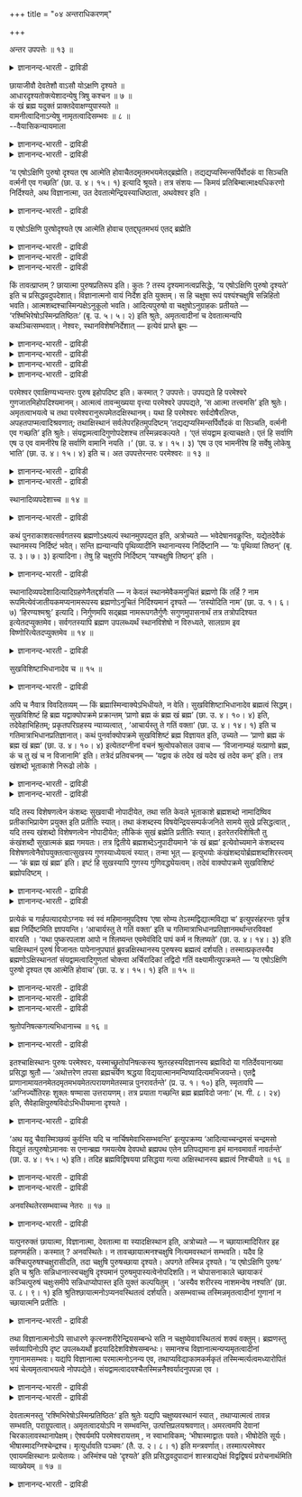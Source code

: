 +++
title = "०४ अन्तराधिकरणम्"

+++

अन्तर उपपत्तेः ॥ १३ ॥  
<details><summary>ज्ञानानन्द-भारती - द्राविडी</summary>

अन्दर उबबत्ते: ॥ १३ ॥
</details>

छायाजीवौ देवतेशौ वाऽसौ योऽक्षणि दृश्यते ॥  
आधारदृश्यतोक्त्येशादन्येषु त्रिषु कश्चन ॥ ७ ॥  
कं खं ब्रह्म यदुक्तं प्राक्तदेवाक्षण्युपास्यते ॥  
वामनीत्वादिनाऽन्येषु नामृतत्वादिसम्भवः ॥ ८ ॥  
--वैयासिकन्यायमाला

<details><summary>ज्ञानानन्द-भारती - द्राविडी</summary>

कण्णिल् ऎदु तॆरियप्पडुगिऱदागच् चॊल्लप्पडु किऱदो, अदु (कण्णिल् तोऩ्ऱुम्) पिरदिबिम्बमा? जीवऩा? तेवदैया? ईसुवररा? आदारमुडैयदायिरुत्तल्, पार्क्कप् पडुन्दऩ्मै, इरण्डुम् सॊल्लियिरुप्पदाल् ईसुवररैत् तविर्त्तु मऱ्ऱुळ्ळ मूऩ्ऱिल् एदेऩुम् ऒऩ्ऱु।
</details>

<details><summary>ज्ञानानन्द-भारती - द्राविडी</summary>

मुऩ्ऩाल् ऎन्द पिरह्मम् सुगम्, आगासम् ऎऩ्ऱु सॊल्लप्पट्टिरुक्किऱदो अदुवेदाऩ् कण्णिल् उबासिक्कप्पडुगिऱदु। वामऩी ऎऩ्बदु मुदलाऩ तऩ्मैयुम् (पिरह्मत्तैत् तविर) मऱ्ऱवैगळिल् मरणमऱ्ऱ तऩ्मैयुम् सम्बविक्कादु।
</details>

‘य एषोऽक्षिणि पुरुषो दृश्यत एष आत्मेति होवाचैतदमृतमभयमेतद्ब्रह्मेति। तद्यद्यप्यस्मिन्सर्पिर्वोदकं वा सिञ्चति वर्त्मनी एव गच्छति’ (छा. उ. ४। १५। १) इत्यादि श्रूयते। तत्र संशयः — किमयं प्रतिबिम्बात्माक्ष्यधिकरणो निर्दिश्यते, अथ विज्ञानात्मा, उत देवतात्मेन्द्रियस्याधिष्ठाता, अथवेश्वर इति ।

<details><summary>ज्ञानानन्द-भारती - द्राविडी</summary>

\[उबगोसलऩ् सत्यगाम जाबालरिडम् कल्वि कऱ्क कुरुगुलवासम् सॆय्दाऩ्। १२ वरुषम् आगियुम् इवऩुक्कु कुरु वित्याप्यासत्तै पूर्त्तिसॆय्य विल्लै। इवऩुक्कुप्पिऩ् वन्दवर्गळ् पूर्त्तियागि वीट्टुक्कुच् चॆऩ्ऱार्गळ्। ‘अक्ऩिक्कु नऩ्ऱाग सुच्रूषै सॆय्युम् उबगोसलऩुक्कुत् ताङ्गळ् वित्यै उबदेसम् सॆय्दु पूर्त्ति सॆय्य वेण्डुम् इल्लाविट्टाल् अक्ऩि तङ्गळै वॆऱुक्कुम्' ऎऩ्ऱु कुरुबत्ऩि तऩ् पर्त्ताविडम् पिरार्त्तित्ताळ्। इदैक् कादिल् पोट्टुक्कॊळ्ळामल् अवर् वेऱु ऊरुक्कुच् चॆऩ्ऱुविट्टार्। उबगोसलऩ् तऩ् निलैमैयै ऎण्णि मऩोवियादियाल् साप्पिडामल् पट्टिऩियाग अक्ऩिहोत्रसालैयिल् इरुन्दाऩ्। कुरुबत्ऩि वऱ्पुऱुत्तियुम् इवऩ् साप्पिडविल्लै। इदै कण्डु अक्ऩिदेवदैगळ् उबगोसलऩुक्कु अक्ऩि वित्यैयैयुम् आत्मवित्यैयैयुम् उबदेसित्तु ‘इऩि वित्या पलऩैयडैवदऱ्कु वेण्डिय वऴियै उऩक्कु उऩ् कुरु उबदेसित्तु पूर्त्ति सॆय्वार्' ऎऩ्ऱु सॊऩ्ऩार्गळ्। अयलूरिलिरुन्दु वन्द कुरु सिष्यऩैप् पार्त्तु 'उऩ् मुगम् प्रह्मवित्तिऩ् मुगम्बोल काण्गिऱदे! उऩक्कु यार् उबदेसित्तार्' ऎऩ्ऱु केट्टार्। उबगोसलऩ् कुऱिप्पाल् अक्ऩियैगाट्टि अवर्गळ् सॆय्द उबदेसत्तैयुम् कूऱिऩाऩ्। उडऩे कुरु प्रह्मवित्यैयै उऩक्कु पूर्णमाग उबदेसिक्किऱेऩ्। 'प्रम्होबासगऩिडम् ऎन्दप्पाबमुम् ऒट्टादु' ऎऩ्ऱु कूऱि उबदेसिक्किऱार्।
</details>

य एषोऽक्षिणि पुरषोदृश्यते एष आत्मेति होवाच एतद्द्घृतमभयं एतद् ब्रह्मेति

<details><summary>ज्ञानानन्द-भारती - द्राविडी</summary>

इङ्गु कण्णिल् काणप्पडुवदागक् कूऱप्पडुम् पुरुषऩ् पिरदिबिम्बमा? जीवऩा? आदित्य तेवदैया? परमात्मावा? ऎऩ्ऱु संसयम् इङ्गु पुरुषऩुक्कु कण् ऎऩ्ऩुम् इरुप्पिडत्तैक् कूऱि काणप्पडुवदाग कूऱियिरुप्पदाल् परमात्मा अल्ल। अवरुक्कु आदारम् किडैयादु। अवरैक् काणमुडियादु। पिरदिबिम्बम् जीवऩ्, तेवदै इवैगळिल् एदावदु ऒऩ्ऱु ऎऩ्ऱु पूर्वबक्षम्।
</details>

<details><summary>ज्ञानानन्द-भारती - द्राविडी</summary>

मुऩ्ऩाल् ‘कं ब्रहा खं ब्रहा’ ऎऩ्ऱु कूऱप्पट्ट प्रह्म मेदाऩ् इङ्गु कण्णिल् उबासिक्कत्तक्कदाग उबदेसिक् कप्पडुगिऱदु। कर्मबलऩैत् तरुदल् अमिरुदम् अबयम् इवैयॆल्लाम् प्रह्मत्तैत् तविर वेऱु यारिडमुम् पॊरुन्दादु। आगैयाल् कण्णिल् उबासिक्कप्पडुम् पुरुषऩ् प्रह्मम्दाऩ् ऎऩ्ऱु सित्तान्दम्\]।
</details>

<details><summary>ज्ञानानन्द-भारती - द्राविडी</summary>

“ऎन्द इन्द पुरुषऩ्, कण्णिल् काणप् पडुगिऱारो इवर् आत्मा ऎऩ्ऱु सॊऩ्ऩार् इदु अमिरुदम् (मरणमऱ्ऱदु), पयमऱ्ऱदु, इदु पिरह्मम् ऎऩ्ऱु। आगैयाल् अदिल् नॆय्यैयो, जलत्तैयो तॆळित्तालुम् इमैगळैये अडैगिऱदु" ऎऩ्बदु मुदलियदु सॊल्लप्पडुगिऱदु (सान्। ४-१५-१), अङ्गे, इदु कण्णिल् इरुप्पदाऩ पिरदिबिम्ब स्वरूबम् सॊल्लप्पडुगिऱदा, अल्लदु जीवात्मावा, अल्लदु इन्दिरियत्तिऩ् अदिष्टाऩ तेवदैया, अल्लदु ईसुवरऩा ऎऩ्ऱु सन्देहम्।
</details>

किं तावत्प्राप्तम् ? छायात्मा पुरुषप्रतिरूप इति। कुतः ? तस्य दृश्यमानत्वप्रसिद्धेः, ‘य एषोऽक्षिणि पुरुषो दृश्यते’ इति च प्रसिद्धवदुपदेशात्। विज्ञानात्मनो वायं निर्देश इति युक्तम्। स हि चक्षुषा रूपं पश्यंश्चक्षुषि सन्निहितो भवति। आत्मशब्दश्चास्मिन्पक्षेऽनुकूलो भवति। आदित्यपुरुषो वा चक्षुषोऽनुग्राहकः प्रतीयते — ‘रश्मिभिरेषोऽस्मिन्प्रतिष्ठितः’ (बृ. उ. ५। ५। २) इति श्रुतेः, अमृतत्वादीनां च देवतात्मन्यपि कथञ्चित्सम्भवात्। नेश्वरः, स्थानविशेषनिर्देशात् — इत्येवं प्राप्ते ब्रूमः —

<details><summary>ज्ञानानन्द-भारती - द्राविडी</summary>

पूर्वबक्षम्: ऎदु न्यायम्? पुरुषऩ् मादिरि रूबमुळ्ळ निऴल् (पिरदिबिम्बम्) ऎऩ्ऱु। ऎदऩाल्? अदऱ्कु पार्क्कप्पडुम् तऩ्मै पिरसित्तमायिरुप्पदाल् ‘ऎन्द इन्द पुरुषऩ् कण्णिल् काणप्पडुगिऱारो' ऎऩ्ऱु पिरसित्तम् पोलवे सॊल्लियिरुप्पदाल्।
</details>

<details><summary>ज्ञानानन्द-भारती - द्राविडी</summary>

अल्लदु इदु जीवात्मावैक् कुऱिक्किऱदु ऎऩ्बदु पॊरुन्दुम्। अदु अल्लवा कण्णिऩाल् रूबत्तैब पार्त्तुक्कॊण्डु कण्णिल् इरुक्किऱाऩ्, ‘आत्मा' ऎऩ्ऱ सप्तमुम् इन्द पक्षत्तिल् अऩुगूलमाग इरुक्किऱदु।
</details>

<details><summary>ज्ञानानन्द-भारती - द्राविडी</summary>

अल्लदु कण्णुक्कु अऩुक्रहम् सॆय्युम् आदित्य पुरुषऩाग अऱियलाम्। ‘इवर् इदिल् किरणङ्गळाल् निलैत्तिरुक्किऱार्' (पिरुहत् ५-५-२) ऎऩ्ऱ सुरुदियिऩाल्; मरणमऱ्ऱ तऩ्मै मुदलिय वैगळुम् ऎप्पडियावदु तेवदात्माविलुम् सम्बविक् कक्कूडियदाल्।
</details>

<details><summary>ज्ञानानन्द-भारती - द्राविडी</summary>

कुऱिप्पिट्ट इडम् सॊल्लियिरुप्पदाल्, ईसुवरऩ् इल्लै।
</details>

परमेश्वर एवाक्षिण्यभ्यन्तरः पुरुष इहोपदिष्ट इति। कस्मात् ? उपपत्तेः। उपपद्यते हि परमेश्वरे गुणजातमिहोपदिश्यमानम्। आत्मत्वं तावन्मुख्यया वृत्त्या परमेश्वरे उपपद्यते, ‘स आत्मा तत्त्वमसि’ इति श्रुतेः। अमृतत्वाभयत्वे च तथा परमेश्वरानुरूपमेतदक्षिस्थानम्। यथा हि परमेश्वरः सर्वदोषैरलिप्तः, अपहतपाप्मत्वादिश्रवणात्; तथाक्षिस्थानं सर्वलेपरहितमुपदिष्टम् ‘तद्यद्यप्यस्मिन्सर्पिर्वोदकं वा सिञ्चति, वर्त्मनी एव गच्छति’ इति श्रुतेः। संयद्वामत्वादिगुणोपदेशश्च तस्मिन्नवकल्पते । ‘एतं संयद्वाम इत्याचक्षते। एतं हि सर्वाणि एष उ एव वामनीरेष हि सर्वाणि वामानि नयति ।’ (छा. उ. ४। १५। ३) ‘एष उ एव भामनीरेष हि सर्वेषु लोकेषु भाति’ (छा. उ. ४। १५। ४) इति च। अत उपपत्तेरन्तरः परमेश्वरः ॥ १३ ॥

<details><summary>ज्ञानानन्द-भारती - द्राविडी</summary>

सित्तान्दम्: ऎऩ्ऱु एऱ्पडुम्बोदु सॊल्गिऱोम् परमेसुवरर् ताऩ् कण्णिल् उळ्ळेयिरुक्कुम् पुरुषऩाग इङ्गे उबदेसिक्कप्पट्टिरुक्किऱार्, ऎऩ्ऱु। ऎदिऩाल्? “पॊरुन्दुवदाल्" इङ्गे उबदेसिक् कप्पडुगिऱ कुण समूहम् परमेसुवररिडम् पॊरुन्दुगिऩ्ऱदु अल्लवा? आत्मावायिरुक्कुम् तऩ्मै मुक्कियमाऩ विरुत्तियाल् (नेरे) परमेसुवररिडत्तिल् पॊरुन्दुगिऱदु। "अवर् आत्मा, अदु नी" ऎऩ्ऱ सुरुदियिऩाल्। मरणमऱ्ऱ तऩ्मैयुम् पयमऱ्ऱ तऩ्मैयुम् अवर् विषयत्तिल् अडिक्कडि वेदत्तिल् केट्कप्पडुगिऩ्ऱऩ। अप्पडिये इन्दक् कण्णुम् परमेसुवरऩुक्कुत् तगुन्द इडम्। पाबमऱ्ऱवर् ऎऩ्बदु मुदलियदु काणुवदाल् परमेसुवरर् ऎव्विदम् ऎव्विद तोषङ्गळालुम् ऒट्टप्पडुव तिल्लैयो, अप्पडिये ऎव्विद ऒट्टुदलुमऱ्ऱ कण्णागिऱ स्ताऩम् उबदेसिक्कप्पट्टिरुक्किऱदु, ‘आगैयाल् इदिल् नॆय्यो, जलमो तॆळिक्कप्पट्टाल् इमैगळैये अडैगिऱदु' ऎऩ्ऱ सुरुदियिलिरुन्दु ‘सम्यत्वाम’त् तऩ्मै मुदलिय कुणङ्गळिऩ् उबदेसमुम् अवरिडत्तिल् पॊरुन्दुगिऱदु, 'इवरै सम्यत्वामर् ऎऩ्ऱु सॊल्गिऱार्गळ्। इवरै ऎदिर्बार्त् तल्लवा ऎल्ला वामङ्गळुम् (कर्म पलऩ्गळुम्) एऱ्पडुगिऩ्ऱऩ। इवरे ताऩ् वामऩी; ऎल्ला वामङ्गळैयुम् इवरल्लवा कॊण्डुसेर्क्किऱार्”, 'इवरे पामऩी; ऎल्ला उलगङ्गळिलुम् इवरल्लवा पिरगासिक्किऱार्” ऎऩ्ऱुम्।
</details>

<details><summary>ज्ञानानन्द-भारती - द्राविडी</summary>

आगैयाल् पॊरुन्दुवदाल् उळ्ळेयिरुप्पवर् परमेसुवरर्।
</details>

स्थानादिव्यपदेशाच्च ॥ १४ ॥  
<details><summary>ज्ञानानन्द-भारती - द्राविडी</summary>

स्तानादिव्यबदेसाच्च ॥ १४ ॥
</details>

कथं पुनराकाशवत्सर्वगतस्य ब्रह्मणोऽक्ष्यल्पं स्थानमुपपद्यत इति, अत्रोच्यते — भवेदेषानवकॢप्तिः, यद्येतदेवैकं स्थानमस्य निर्दिष्टं भवेत्। सन्ति ह्यन्यान्यपि पृथिव्यादीनि स्थानान्यस्य निर्दिष्टानि — ‘यः पृथिव्यां तिष्ठन्’ (बृ. उ. ३। ७। ३) इत्यादिना। तेषु हि चक्षुरपि निर्दिष्टम् ‘यश्चक्षुषि तिष्ठन्’ इति ।

<details><summary>ज्ञानानन्द-भारती - द्राविडी</summary>

आगासम् पोल ऎङ्गुमिरुक्कुम् पिरह्मत्तिऱ्कु सिऱिय इडमाऩ कण् ऎप्पडिप् पॊरुन्दुम्? ऎऩ्ऱाल् इङ्गे सॊल्गिऱोम्। इवरुक्कु इन्द इडम् ऒऩ्ऱु ताऩ् इङ्गे कुऱिप्पिडप्पट्टिरुक्किऱदायिरुन्दाल्, इन्द पुदिय कल्बऩै एऱ्पडलाम्। पिरुदीवि मुदलाऩ वेऱु इडङ्गळ् कूड इवरुक्कुक् कुऱिप्पिडप्पट्टिरुक्किऩ्ऱऩवे, 'ऎवर् पिरुदिवियिल् इरुन्दु कॊण्डु' (पिरुहत् ३-७-३) ऎऩ्बदु मुदलियदाल्। अवैगळुक्कुळ् कण्णुम् सॊल्लप्पट्टिरुक्किऱदु 'ऎवर् कण्णिल् इरुन्दु कॊण्डु' ऎऩ्ऱु।
</details>

स्थानादिव्यपदेशादित्यादिग्रहणेनैतद्दर्शयति — न केवलं स्थानमेवैकमनुचितं ब्रह्मणो किं तर्हि ? नाम रूपमित्येवंजातीयकमप्यनामरूपस्य ब्रह्मणोऽनुचितं निर्दिश्यमानं दृश्यते — ‘तस्योदिति नाम’ (छा. उ. १। ६। ७) ‘हिरण्यश्मश्रुः’ इत्यादि। निर्गुणमपि सद्ब्रह्म नामरूपगतैर्गुणैः सगुणमुपासनार्थं तत्र तत्रोपदिश्यत इत्येतदप्युक्तमेव। सर्वगतस्यापि ब्रह्मण उपलब्ध्यर्थं स्थानविशेषो न विरुध्यते, सालग्राम इव विष्णोरित्येतदप्युक्तमेव ॥ १४ ॥

<details><summary>ज्ञानानन्द-भारती - द्राविडी</summary>

‘स्ताऩम् मुदलियदै कुऱिप्पिट्टिरुप्पदाल्' ऎऩ्बदिल् ‘मुदलियदु' ऎऩ्ऱु सॊल्लियिरुप्पदिऩाल्, पिरह्मत्तिऱ्कु उसिदमिल्लाददाग स्ताऩम् ऒऩ्ऱु मात्तिरम्दाऩ् कुऱिप्पिट्टदागक् काणप्पडुगिऱदु ऎऩ्बदिल्लै ऎऩ्ऱ इदैयुम् काट्टुगिऱार्। अप्पडि यॆऩ्ऱाल् ऎऩ्ऩ? नामरूबमऱ्ऱ पिरह्मत्तिऱ्कु उसिदमिल्लाद नामरूबम् ऎऩ्बदु पोलुळ्ळदुम्गूड कुऱिप्पिडप्पडुवदागक् काणप्पडुगिऱदु, ‘अदऱ्कु उत् ऎऩ्ऱु पॆयर्', 'स्वर्णमयमाऩ मीसैयुळ्ळवर्' ऎऩ्बदु मुदलियदु। कुणमऱ्ऱदाय् इरुक्कुम् पिरह्ममुम्गूड नामरूबङ्गळिलुळ्ळ कुणङ्गळोडु स्कुणमाग उबासऩैक्काग आङ्गाङ्गु उबदेसिक्कप्पट्टिरुक्किऱदु ऎऩ्ऱ इदुवुम् सॊल्लप्पट्टदे। ऎङ्गुमुळ्ळ पिरह्मत्तिऱ्कुम् अऱिय वेण्डियदऱ्काग कुऱिप्पिट्ट स्ताऩम् विरोदमिल्लै, विष्णुविऱ्कु सालक्किरामम् पोल, ऎऩ्ऱ इदुवुम् सॊल्लप्पट्टदे।
</details>

सुखविशिष्टाभिधानादेव च ॥ १५ ॥  
<details><summary>ज्ञानानन्द-भारती - द्राविडी</summary>

सुगविसिष्टाबिदानादेव स ॥ १५ ॥
</details>

अपि च नैवात्र विवदितव्यम् — किं ब्रह्मास्मिन्वाक्येऽभिधीयते, न वेति। सुखविशिष्टाभिधानादेव ब्रह्मत्वं सिद्धम्। सुखविशिष्टं हि ब्रह्म यद्वाक्योपक्रमे प्रक्रान्तम् ‘प्राणो ब्रह्म कं ब्रह्म खं ब्रह्म’ (छा. उ. ४। १०। ४) इति, तदेवेहाभिहितम्; प्रकृतपरिग्रहस्य न्याय्यत्वात् , ‘आचार्यस्तु ते गतिं वक्ता’ (छा. उ. ४। १४। १) इति च गतिमात्राभिधानप्रतिज्ञानात्। कथं पुनर्वाक्योपक्रमे सुखविशिष्टं ब्रह्म विज्ञायत इति, उच्यते — ‘प्राणो ब्रह्म कं ब्रह्म खं ब्रह्म’ (छा. उ. ४। १०। ४) इत्येतदग्नीनां वचनं श्रुत्वोपकोसल उवाच — ‘विजानाम्यहं यत्प्राणो ब्रह्म, कं च तु खं च न विजानामि’ इति। तत्रेदं प्रतिवचनम् — ‘यद्वाव कं तदेव खं यदेव खं तदेव कम्’ इति। तत्र खंशब्दो भूताकाशे निरूढो लोके ।

<details><summary>ज्ञानानन्द-भारती - द्राविडी</summary>

मेलुम् इन्द वाक्कियत्तिल् पिरह्मम् सॊल्लप्पडुगिऱदा इल्लैया ऎऩ्ऱु विवादिक्क टमेयिल्लै; सुगत्तुडऩ् कूडियवर् ऎऩ्ऱु सॊल्लियिरुप्पदिऩालेये पिरह्ममायिरुप्पदु सित्तम्। वाक्कियत्तिऩ् आरम्बत्तिल् ‘पिराणऩ् पिरह्मम् कम् (सुगम्) पिरह्मम्, कम् (आगासम्) पिरह्मम्' ऎऩ्ऱु सुगत्तुडऩ् कूडिऩदाग ऎन्द पिरह्मम् तुवक्कप् पट्टदो अदेयल्लवा इङ्गे सॊल्लप् पट्टिरुक्किऱदु? पिरगिरुदत्तै ऎडुत्तुक्कॊळ्वदे न्यायमागुमादलाल्। 'आसार्यर् उऩक्कु कदियै सॊल्लुवार्’ (सान्।४-१४-२) ऎऩ्ऱु कदिमात्तिरम् सॊल्वदु ऎऩ्बदिल् पिरदिक्ञैयिरुप्पदालुम्।
</details>

<details><summary>ज्ञानानन्द-भारती - द्राविडी</summary>

वाक्कियत्तिऩ् आरम्बत्तिल् सुगत्तुडऩ् कूडिऩ पिरह्मम् ऎऩ्ऱु ऎप्पडि अऱियप्पडुगिऱदु? ऎऩ्ऱाल् सॊल्गिऱोम्। 'पिराणऩ् पिरह्मम्, सुगम् पिरह्मम्, आगासम् पिरह्मम्' ऎऩ्ऱ इन्द अक्ऩिगळुडैय वार्त्तैयैक् केट्टु, उबगोसलर् 'पिराणऩ् ऎप्पडि पिरह्मम् ऎऩ्बदै अऱिगिऱेऩ्। आऩाल् सुगमुम् आगासमुम् ऎऩ्बदै अऱियविल्लै' ऎऩ्ऱु केट्किऱार्। अदऱ्कु ‘ऎदु सुगमो अदुवे आगासम्, ऎदु आगासमो अदुवे सुगम्' ऎऩ्ऱ इदु पदिल् वसऩम्। अङ्गे कम् ऎऩ्ऱ सप्तम् उलगत्तिल् पूदागासत्तिल् रूडियायिरुक्किऱदु।
</details>

यदि तस्य विशेषणत्वेन कंशब्दः सुखवाची नोपादीयेत, तथा सति केवले भूताकाशे ब्रह्मशब्दो नामादिष्विव प्रतीकाभिप्रायेण प्रयुक्त इति प्रतीतिः स्यात्। तथा कंशब्दस्य विषयेन्द्रियसम्पर्कजनिते सामये सुखे प्रसिद्धत्वात् , यदि तस्य खंशब्दो विशेषणत्वेन नोपादीयेत; लौकिकं सुखं ब्रह्मेति प्रतीतिः स्यात्। इतरेतरविशेषितौ तु कंखंशब्दौ सुखात्मकं ब्रह्म गमयतः। तत्र द्वितीये ब्रह्मशब्देऽनुपादीयमाने ‘कं खं ब्रह्म’ इत्येवोच्यमाने कंशब्दस्य विशेषणत्वेनैवोपयुक्तत्वात्सुखस्य गुणस्याध्येयत्वं स्यात्। तन्मा भूत् — इत्युभयोः कंखंशब्दयोर्ब्रह्मशब्दशिरस्त्वम् — ‘कं ब्रह्म खं ब्रह्म’ इति। इष्टं हि सुखस्यापि गुणस्य गुणिवद्ध्येयत्वम्। तदेवं वाक्योपक्रमे सुखविशिष्टं ब्रह्मोपदिष्टम् ।

<details><summary>ज्ञानानन्द-भारती - द्राविडी</summary>

अदऱ्कु विसेषणमाग सुगत्तैच् चॊल्गिऱ कम् ऎऩ्ऱ सप्तम् सॊल्लप्पडामलिरुन्दाल् नामम् मुदलियदु कळिल् पोल, वॆऱुम् पूदागासत्तिल् पिरदीगम् ऎऩ्ऱ अबिप्पिरायत्तुडऩ् पिरह्मम् ऎऩ्ऱ सप्तम् पिरयोगम् सॆय्यप्पट्टिरुक्किऱदु ऎऩ्ऱ ऎण्णम् एऱ्पडलाम्। अप्पडिये कम् ऎऩ्ऱ सप्तम् विषयङ्गळुक्कुम् इन्दिरियङ्गळुक्कुम् उळ्ळ सेर्क्कैयिऩाल् एऱ्पडुवदाय् तोषमुळ्ळदायुळ्ळ सुगत्तिल् पिरसित्तमायिरुप्पदाल् अदऱ्कु कम् ऎऩ्ऱ सप्तम् विसे षणमाग ऎडुत्तुक् कॊळ्ळविल्लैयाऩाल् उलगत्तिलुळ्ळ सुगमे पिरह्मम् ऎऩ्ऱ ऎण्णम् एऱ्पडलाम्। ऒऩ्ऱुक्कॊऩ्ऱु विसेषणमायुडैय कम् कम् ऎऩ्ऱ सप्तङ्गळो सुगस्वरूबमायुळ्ळ पिरह्मत्तै अऱिविक्किऩ्ऱऩ।
</details>

<details><summary>ज्ञानानन्द-भारती - द्राविडी</summary>

अङ्गे इरण्डावदु पिरह्मम् ऎऩ्ऱ सप्तम् इल्लैयाऩाल् 'कम् कम् पिरह्म' ऎऩ्ऱु मात्तिरम् सॊल्लप्पडुमेयाऩाल्, कम् ऎऩ्ऱ सप्तम् विसे षण मागवे उबयोगिक्कप्पट्टदाय् आगिविडुगिऱबडियाल्, सुगत्तिऱ्कु त्याऩिक्कप्पडुम् तऩ्मैयिल्लादु पोय्विडुम्; अदु एऱ्पडक्कूडादॆऩ्ऱु, कम् कम् इरण्डु सप्तङ्गळुक्कुमे 'कम् पिरह्म, कम् पिरह्म' ऎऩ्ऱु पिरह्म सप्तत्तै मेलालुळ्ळ तऩ्मै (कॊडुक्कप् पट्टिरुक्किऱदु)। कुणमायुळ्ळ सुगत्तिऱ्कुम् कूड, कुणियैप्पोल, तियाऩम् सॆय्यवेण्डिय तऩ्मै विरुम्बप्पडुगिऱदल्लवा? आगैयाल् इव्विदम् वाक्कियत्तिऩ् आरम्बत्तिल् सुगत्तुडऩ् कूडिऩ पिरह्मम् उबदेसिक्कप्पट्टिरुक्किऱदु।
</details>

प्रत्येकं च गार्हपत्यादयोऽग्नयः स्वं स्वं महिमानमुपदिश्य ‘एषा सोम्य तेऽस्मद्विद्यात्मविद्या च’ इत्युपसंहरन्तः पूर्वत्र ब्रह्म निर्दिष्टमिति ज्ञापयन्ति। ‘आचार्यस्तु ते गतिं वक्ता’ इति च गतिमात्राभिधानप्रतिज्ञानमर्थान्तरविवक्षां वारयति । ‘यथा पुष्करपलाश आपो न श्लिष्यन्त एवमेवंविदि पापं कर्म न श्लिष्यते’ (छा. उ. ४। १४। ३) इति चाक्षिस्थानं पुरुषं विजानतः पापेनानुपघातं ब्रुवन्नक्षिस्थानस्य पुरुषस्य ब्रह्मत्वं दर्शयति। तस्मात्प्रकृतस्यैव ब्रह्मणोऽक्षिस्थानतां संयद्वामत्वादिगुणतां चोक्त्वा अर्चिरादिकां तद्विदो गतिं वक्ष्यामीत्युपक्रमते — ‘य एषोऽक्षिणि पुरुषो दृश्यत एष आत्मेति होवाच’ (छा. उ. ४। १५। १) इति ॥ १५ ॥

<details><summary>ज्ञानानन्द-भारती - द्राविडी</summary>

कार्हबत्यम् मुदलाऩ अक्ऩिगळ् तऩित्तऩिये तङ्गळ् तङ्गळ् महिमैयै उबदेसित्तुविट्टु, 'हे सोम्य, उऩक्कु (सॊऩ्ऩ) इदु ऎङ्गळ् वित्यै, आत्म वित्यैयुम् कूड' ऎऩ्ऱु मुडिक्किऱवर्गळ् मुऩ्ऩाल् पिरह्मम् काट्टप्पट्टदॆऩ्बदै ञाबगप्पडुत्तुगिऩ् ऱऩर्। ‘आसार्यरो उऩक्कुक् कदियैच्चॊल्वार्' ऎऩ्ऱु कदिमात्तिरत्तै सॊल्वदै पिरदिक्ञै सॆय्वदु वेऱु विषयत्तैच् चॊल्ल विरुप्पमॆऩ्बदै मऱुक्किऱदु।
</details>

<details><summary>ज्ञानानन्द-भारती - द्राविडी</summary>

“ऎप्पडि तामरै इलैयिल् जलम् ऒट्टुगिऱ तिल्लैयो, अप्पडिये इव्विदम् अऱिबवऩिडत्तिल् पाबच्चॆयल् ऒट्टुवदिल्लै” ऎऩ्ऱु कण्णै स्ताऩ मागवुडैय पुरुषऩै अऱिबवऩुक्कु पाबत्तिऩाल् कॆडुदलिल्लै ऎऩ्ऱु सॊल्लिक्कॊण्डु कण्णै स्ताऩमागवुडैय पुरुषऩुक्कु पिरह्मत्तऩ्मैयैक् काट्टुगिऱदु।
</details>

<details><summary>ज्ञानानन्द-भारती - द्राविडी</summary>

आगैयाल् पिरगिरुदमायुळ्ळ पिरह्मत्तिऱ्के ताऩ् कण्णै स्ताऩमागवुडैय तऩ्मैयैयुम्, सम्यत् वामत्तऩ्मै मुदलाऩ कुणङ्गळोडु कूडि इरुक्कुम् तऩ्मैयैयुम् सॊल्लिविट्टु, अदै अऱिन्दवऩुक्कु अर्च्चिसै मुदलिलुडैय कदियै सॊल्लुगिऱेऩ् ऎऩ्ऱु ऎन्द इन्द पुरुषऩ् कण्णिल् पार्क्कप्पडुगिऱारो इवर् आत्मा ऎऩ्ऱु सॊऩ्ऩार् (सा। ४-१५-१) ऎऩ्ऱु आरम्बिक्किऱदु।
</details>

श्रुतोपनिषत्कगत्यभिधानाच्च ॥ १६ ॥  
<details><summary>ज्ञानानन्द-भारती - द्राविडी</summary>

च्रुदोबनिषत्कगत्याबिदानाच्च ॥ १६ ॥
</details>

इतश्चाक्षिस्थानः पुरुषः परमेश्वरः, यस्माच्छ्रुतोपनिषत्कस्य श्रुतरहस्यविज्ञानस्य ब्रह्मविदो या गतिर्देवयानाख्या प्रसिद्धा श्रुतौ — ‘अथोत्तरेण तपसा ब्रह्मचर्येण श्रद्धया विद्ययात्मानमन्विष्यादित्यमभिजयन्ते। एतद्वै प्राणानामायतनमेतदमृतमभयमेतत्परायणमेतस्मान्न पुनरावर्तन्ते’ (प्र. उ. १। १०) इति, स्मृतावपि — ‘अग्निर्ज्योतिरहः शुक्लः षण्मासा उत्तरायणम्। तत्र प्रयाता गच्छन्ति ब्रह्म ब्रह्मविदो जनाः’ (भ. गी. ८। २४) इति, सैवेहाक्षिपुरुषविदोऽभिधीयमाना दृश्यते ।

<details><summary>ज्ञानानन्द-भारती - द्राविडी</summary>

इदिऩालुम् कण्णै स्ताऩमायुडैय पुरुषर् परमेसुवरर् ऎदऩाल्, ऎऩ्ऱाल्, उबनिषत्तै केट्टऱिन्दवऩुक्कु (रहस्यमाऩ उबासऩत्तैक् केट्टु अऱिन्दु अऩुष्टित्त प्रह्मवित्तुक्कु प्रह्मोबासगऩुक्कु) तेवयाऩम् ऎऩ्ऱ पॆयरुडैय ऎन्द कदियाऩदु 'पिऱगु तबसिऩाल् पिरह्मसर्यत्तिऩाल् सिरत्तैयिऩाल् उबासऩैयिऩाल् आत्मावैत् तेडियडैन्दु वडक्कुवऴियाग आदित्यऩै जयिक्किऱार्गळ्। (आदित्यऩ् वायिलाग सगुण प्रह्म स्ताऩत्तै अडैगिऩ्ऱऩर्) इदुदाऩ् पिराणऩ् कळुक्कु इरुप्पिडम्, इदु मरणमऱ्ऱदु, पयमऱ्ऱदु, इदु मेलाऩ अडैयवेण्डिय स्ताऩम्। इदिलिरुन्दु मऱुबडियुम् तिरुम्बुवदिल्लै" (पिरसऩ् १-१०) ऎऩ्ऱु सुरुदियिलुम्, स्मिरुदियिलुम्, "ज्योदिरबिमाऩि तेवदैयाऩ अक्ऩि, पगल्, सुगलबक्षम्, आऱु मासङ्गळागिऱ उत्तरायणम् अदिल् पोगिऱ पिरह्मत्तैयऱिन्द जऩङ्गळ् पिरह्मत्तै अडैगि ऱार्गळ्” (कीदै ८-२४) ऎऩ्ऱुम्, पिरसित्तमायुळ्ळदो, अदुवेदाऩ् इङ्गु कण्णिलुळ्ळ पुरुषऩै अऱिबवऩुक्कु सॊल्लप्पडुवदागक् काणप्पडुगिऱदु।
</details>

‘अथ यदु चैवास्मिञ्छव्यं कुर्वन्ति यदि च नार्चिषमेवाभिसम्भवन्ति’ इत्युपक्रम्य ‘आदित्याच्चन्द्रमसं चन्द्रमसो विद्युतं तत्पुरुषोऽमानवः स एनान्ब्रह्म गमयत्येष देवपथो ब्रह्मपथ एतेन प्रतिपद्यमाना इमं मानवमावर्तं नावर्तन्ते’ (छा. उ. ४। १५। ५) इति। तदिह ब्रह्मविद्विषयया प्रसिद्धया गत्या अक्षिस्थानस्य ब्रह्मत्वं निश्चीयते ॥ १६ ॥

<details><summary>ज्ञानानन्द-भारती - द्राविडी</summary>

"इवर्गळ् विषयत्तिल् पिरेद कर्मावै सॆय्दालुम् सरि सॆय्यामलिरुन्दालुम् सरि, अर्च्चिस् सैये अडैगिऱार्गळ्” ऎऩ्ऱु आरम्बित्तु "आदित्य ऩिलिरुन्दु सन्दिरऩै, सन्दिरऩिलिरुन्दु मिऩ्ऩलै, अङ्गु मऩु सिरुष्टियिल् उट्पडाद पुरुषऩ्, अवऩ् इवर्गळै पिरह्मम् कॊण्डुबोय् सेर्क्किऱाऩ्। इदु तेवयाऩम्, पिरह्मत्तैयडैय वऴि। इदु वऴियागप् पोगिऱवर्गळ् मऩु सम्बन्दमाऩ सुऴलुक्कुत् तिरुम्बुव तिल्लै" (सान्। ४-१५-६) ऎऩ्ऱु।
</details>

<details><summary>ज्ञानानन्द-भारती - द्राविडी</summary>

आगैयाल् इङ्गे पिरह्मोबासगऩ् विषयमाय् पिरसित्तमायुळ्ळ कदि सॊल्लियिरुप्पदाल्, कण्णै स्ताऩमायुडैयवरुक्कु पिरह्मत्तऩ्मै निच्चयिक्कप् पडुगिऱदु।
</details>

अनवस्थितेरसम्भवाच्च नेतरः ॥ १७ ॥  
<details><summary>ज्ञानानन्द-भारती - द्राविडी</summary>

अनवस्तिदेरसम्बवाच्च नेदर: ॥ १७ ॥
</details>

यत्पुनरुक्तं छायात्मा, विज्ञानात्मा, देवतात्मा वा स्यादक्षिस्थान इति, अत्रोच्यते — न च्छायात्मादिरितर इह ग्रहणमर्हति। कस्मात् ? अनवस्थितेः। न तावच्छायात्मनश्चक्षुषि नित्यमवस्थानं सम्भवति। यदैव हि कश्चित्पुरुषश्चक्षुरासीदति, तदा चक्षुषि पुरुषच्छाया दृश्यते। अपगते तस्मिन्न दृश्यते। ‘य एषोऽक्षिणि पुरुषः’ इति च श्रुतिः सन्निधानात्स्वचक्षुषि दृश्यमानं पुरुषमुपास्यत्वेनोपदिशति। न चोपासनाकाले च्छायाकरं कञ्चित्पुरुषं चक्षुःसमीपे सन्निधाप्योपास्त इति युक्तं कल्पयितुम् । ‘अस्यैव शरीरस्य नाशमन्वेष नश्यति’ (छा. उ. ८। ९। १) इति श्रुतिश्छायात्मनोऽप्यनवस्थितत्वं दर्शयति। असम्भवाच्च तस्मिन्नमृतत्वादीनां गुणानां न च्छायात्मनि प्रतीतिः ।

<details><summary>ज्ञानानन्द-भारती - द्राविडी</summary>

कण्णै स्ताऩमागवुडैयदु पिरदिबिम्ब आत्मावागवो, विक्ञाऩात्मावागवो, तेवदात् मावागवो, इरुक्कलाम् ऎऩ्ऱु ऎदु सॊल्लप्पट्टदो, अव्विषयत्तिल् सॊल्गिऱोम्; पिरदिबिम्ब आत्मा मुदलियमऱ्ऱदु इङ्गे ऎडुत्तुक्कॊळ्ळत्तक्कदिल्लै। एऩ्? ‘निलैयाऩ इरुप्पु इल्लाददिऩाल्'। पिरदिबिम्ब आत्माविऱ्कु ऎप्पॊऴुदुम् कण्णिल् इरुप्पदु सम्बविक्कादु। ऎप्पॊऴुदु ऒरु पुरुषऩ् कण्णिऩ् अरुगिल् वरुगिऱाऩो, अप्पॊऴुदुदाऩ् (अवऩ्) कण्णिल् (इन्द) पुरुषऩुडैय पिरदिबिम्बम् काणप्पडुम्; अवऩ् विलगिविट्टाल् काणप्पडादु। मेलुम् “ऎन्द इन्द पुरुषऩ् कण्णिल्” ऎऩ्ऱ सुरुदि समीबमाऩदिऩाल् तऩ् कण्णिल् काणप्पडुम् पुरुषऩै उबासिक्कत् तगुन्दवराग उबदेसिक्किऱदु। (तऩ् कण्णिल् तॆरियुम् पुरुषऩैत् ताऩ् पार्क्कमुडियादु।) तविरवुम्, उबासऩै सॆय्युम् कालत्तिल् पिरदिबिम्बत्तै एऱ्पडुत्तक्कूडिय ऒरु पुरुषऩै कण्णुक्कु समीबत्तिल् इरुक्कुम्बडिच् चॆय्दुगॊण्डु उबासिक्किऱाऩ् ऎऩ्ऱु कल्बिप्पदु युक्तमिल्लै। (पिरदिबिम्बत्तैक् कॊडुक्कुम् पिम्बमाऩ) 'इन्द सरीरत्तिऩ् मऱैवैयऩुसरित्ते इदु (पिरदिबिम्बम्) मऱैन्दुविडुगिऱदु' (सान्। ८-९-१) ऎऩ्ऱु सुरुदि, पिरदिबिम्ब आत्माविऩ् निलै इल्लामैयैयुम् काट्टुगिऱदु। अन्द पिरदिबिम्ब आत्माविल् मरणमऱ्ऱ तऩ्मै मुदलाऩ कुणङ्गळुक्कु सम्बवमिल्लाददालुम्, पिरदिबिम्बात् मावुक्कु किरहणमिल्लै।
</details>

तथा विज्ञानात्मनोऽपि साधारणे कृत्स्नशरीरेन्द्रियसम्बन्धे सति न चक्षुष्येवावस्थितत्वं शक्यं वक्तुम्। ब्रह्मणस्तु सर्वव्यापिनोऽपि दृष्ट उपलब्ध्यर्थो हृदयादिदेशविशेषसम्बन्धः। समानश्च विज्ञानात्मन्यप्यमृतत्वादीनां गुणानामसम्भवः। यद्यपि विज्ञानात्मा परमात्मनोऽनन्य एव, तथाप्यविद्याकामकर्मकृतं तस्मिन्मर्त्यत्वमध्यारोपितं भयं चेत्यमृतत्वाभयत्वे नोपपद्येते। संयद्वामत्वादयश्चैतस्मिन्ननैश्वर्यादनुपपन्ना एव ।

<details><summary>ज्ञानानन्द-भारती - द्राविडी</summary>

अप्पडिये विक्ञाऩात्माविऱ्कुम् पॊदुवाग पूरा सरीरम् इन्दिरियङ्गळ् इवैगळुडऩ् सम्बन्दमिरुक्कुम् पोदु कण्णिल् मात्तिरम् इरुप्पदाग सॊल्ल मुडियादु। पिरह्मत्तिऱ्को, वियाबियायिरुन्दबोदिलुम्, अऱिय वेण्डियदऱ्काग ह्रुदयम् मुदलाऩ कुऱिप्पिट्ट इडङ्गळिऩ् सम्बन्दम् काणप्पडुगिऱदु। विक्ञाऩात् माविलुम् मरणमऱ्ऱ तऩ्मै मुदलाऩ कुणङ्गळुक्कु सम्बवम् इल्लै ऎऩ्बदु समम्।
</details>

<details><summary>ज्ञानानन्द-भारती - द्राविडी</summary>

विक्ञाऩात्मा परमात्माविडमिरुन्दु वेऱुबडा मले इरुन्दबोदिलुम्, अप्पडियुम् अदऩिडत्तिल् अवित्यै कामम् कर्मा इवैगळाल् उण्डागुम् मरणमुळ्ळ तऩ्मैयुम्, पयमुम् आरोबिक्कप् पट्टिरुक्कुम् कारणत्तिऩाल् मरणमऱ्ऱ तऩ्मैयुम्, पयमऱ्ऱ तऩ्मैयुम् पॊरुन्दादु। सम्यत्वामत्तऩ्मै मुदलाऩवैगळुम् इवऩिडत्तिल् ईसुवरत्तऩ्मै यिल्लाददिऩाल्, पॊरुन्दादवैगळे।
</details>

देवतात्मनस्तु ‘रश्मिभिरेषोऽस्मिन्प्रतिष्ठितः’ इति श्रुतेः यद्यपि चक्षुष्यवस्थानं स्यात् , तथाप्यात्मत्वं तावन्न सम्भवति, पराग्रूपत्वात्। अमृतत्वादयोऽपि न सम्भवन्ति, उत्पत्तिप्रलयश्रवणात्। अमरत्वमपि देवानां चिरकालावस्थानापेक्षम्। ऐश्वर्यमपि परमेश्वरायत्तम् , न स्वाभाविकम्; ‘भीषास्माद्वातः पवते। भीषोदेति सूर्यः। भीषास्मादग्निश्चेन्द्रश्च। मृत्युर्धावति पञ्चमः’ (तै. उ. २। ८। १) इति मन्त्रवर्णात्। तस्मात्परमेश्वर एवायमक्षिस्थानः प्रत्येतव्यः। अस्मिंश्च पक्षे ‘दृश्यते’ इति प्रसिद्धवदुपादानं शास्त्राद्यपेक्षं विद्वद्विषयं प्ररोचनार्थमिति व्याख्येयम् ॥ १७ ॥

<details><summary>ज्ञानानन्द-भारती - द्राविडी</summary>

तेवदात्माविऱ्को 'इवर् इदिल् किरणङ्गळाल् निलैत्तिरुक्किऱार्' ऎऩ्ऱ सुरुदियिऩाल् कण्णिल् इरुप्पु इरुन्द पोदिलुम्, अप्पडियुम् आत्मावायिरुक्कुम् तऩ्मै सम्बविक्कादु, वॆळियिलुळ्ळ स्वरूबमुळ्ळदाल्, मरणमऱ्ऱ तऩ्मै मुदलियवैगळुम् सम्बविक्कादु। उत्पत्ति पिरळयंसॊल्लप्पट्टिरुप्पदाल्। तेवर्गळुक्कु मरणमऱ्ऱ तऩ्मैयॆऩ्बदुम् वॆगुगालम् इरुप्पदै अबेक्षित्तुत्ताऩ्। ऐसुवर्यमुम्, परमेसुवररुक्कुक् कट्टुप्पट्टदु, स्वबावमाग उळ्ळ तिल्लै। ‘इवरिडमिरुन्दु पयत्तिऩाल् वायु वीसुगिऱार्, पयत्तिऩाल् सूर्यऩ् उदिक्किऱार्, इवरिडमिरुन्दु पयत्तिऩाल् अक्ऩियुम् इन्दिरऩुम् तम् तम् कारियङ्गळैच् चॆय्गिऱार्गळ्। ऐन्दावदाऩ मिरुत्यु ओडुगिऱाऩ्। (तैत्तिरीय। २८) ऎऩ्ऱ मन्दिर वर्णत्तिऩाल्’ आगैयाल् कण्णै स्ताऩमायुडैय इवर् परमेसुवरर्दाऩ् ऎऩ्ऱु अऱिन्दुगॊळ्ळवेण्डियदु। इन्द पक्षत्तिलो 'पार्क्कप् पडुगिऱदु' ऎऩ्ऱु पिरसित्तम्बोल सॊल्लप् पट्टिरुप्पदु सास्तिरम् मुदलियदै अबेक्षित्त वित्वाऩ्गळिऩ् अऩुबवत्तैयॊट्टियदु इदु उबासऩत्तिल् रुसि उण्डु पण्णुवदऱ्काग ऎऩ्ऱु वियाक्याऩम् सॆय्यवेण्डुम्।
</details>


